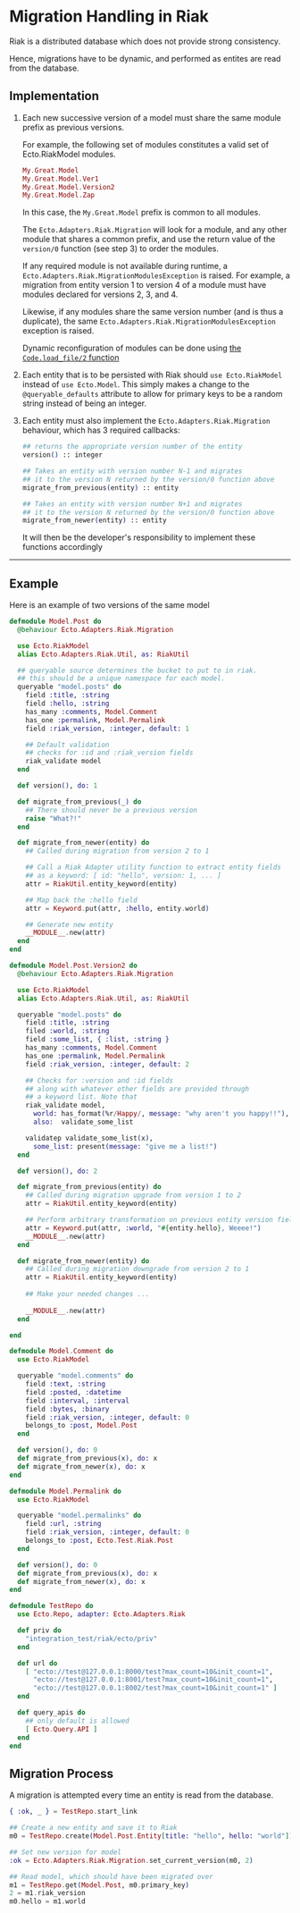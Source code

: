 # Migration Handling in Riak

Riak is a distributed database which does not provide strong consistency.

Hence, migrations have to be dynamic, and performed as entites are read from the database.

## Implementation

1. Each new successive version of a model must share the same module prefix as previous versions.

    For example, the following set of modules constitutes a valid set of Ecto.RiakModel modules.
    
    ```elixir
    My.Great.Model
    My.Great.Model.Ver1
    My.Great.Model.Version2
    My.Great.Model.Zap
    ```

    In this case, the `My.Great.Model` prefix is common to all modules.

    The `Ecto.Adapters.Riak.Migration` will look for a module, and any other module that shares a common prefix, and use the return value of the `version/0` function (see step 3) to order the modules.

    If any required module is not available during runtime, a `Ecto.Adapters.Riak.MigrationModulesException` is raised. For example, a migration from entity version 1 to version 4 of a module must have modules declared for versions 2, 3, and 4.

    Likewise, if any modules share the same version number (and is thus a duplicate), the same `Ecto.Adapters.Riak.MigrationModulesException` exception is raised.

    Dynamic reconfiguration of modules can be done using [the `Code.load_file/2` function](http://elixir-lang.org/docs/master/Code.html#load_file/2)

2. Each entity that is to be persisted with Riak should `use Ecto.RiakModel` instead of `use Ecto.Model`. This simply makes a change to the `@queryable_defaults` attribute to allow for primary keys to be a random string instead of being an integer.

3. Each entity must also implement the `Ecto.Adapters.Riak.Migration` behaviour, which has 3 required callbacks:

    ```elixir
    ## returns the appropriate version number of the entity
    version() :: integer

    ## Takes an entity with version number N-1 and migrates
    ## it to the version N returned by the version/0 function above
    migrate_from_previous(entity) :: entity

    ## Takes an entity with version number N+1 and migrates
    ## it to the version N returned by the version/0 function above
    migrate_from_newer(entity) :: entity
    ```

    It will then be the developer's responsibility to implement these functions accordingly

---

## Example

Here is an example of two versions of the same model

```elixir
defmodule Model.Post do
  @behaviour Ecto.Adapters.Riak.Migration

  use Ecto.RiakModel
  alias Ecto.Adapters.Riak.Util, as: RiakUtil

  ## queryable source determines the bucket to put to in riak.
  ## this should be a unique namespace for each model.
  queryable "model.posts" do
    field :title, :string
    field :hello, :string
    has_many :comments, Model.Comment
    has_one :permalink, Model.Permalink
    field :riak_version, :integer, default: 1

    ## Default validation
    ## checks for :id and :riak_version fields
    riak_validate model
  end

  def version(), do: 1

  def migrate_from_previous(_) do
    ## There should never be a previous version
    raise "What?!"
  end

  def migrate_from_newer(entity) do
    ## Called during migration from version 2 to 1

    ## Call a Riak Adapter utility function to extract entity fields
    ## as a keyword: [ id: "hello", version: 1, ... ]
    attr = RiakUtil.entity_keyword(entity)

    ## Map back the :hello field
    attr = Keyword.put(attr, :hello, entity.world)

    ## Generate new entity
    __MODULE__.new(attr)
  end
end
```

```elixir
defmodule Model.Post.Version2 do
  @behaviour Ecto.Adapters.Riak.Migration

  use Ecto.RiakModel
  alias Ecto.Adapters.Riak.Util, as: RiakUtil

  queryable "model.posts" do
    field :title, :string
    filed :world, :string
    field :some_list, { :list, :string }
    has_many :comments, Model.Comment
    has_one :permalink, Model.Permalink
    field :riak_version, :integer, default: 2

    ## Checks for :version and :id fields
    ## along with whatever other fields are provided through
    ## a keyword list. Note that 
    riak_validate model,
      world: has_format(%r/Happy/, message: "why aren't you happy!!"),
      also:  validate_some_list

    validatep validate_some_list(x),
      some_list: present(message: "give me a list!")
  end

  def version(), do: 2

  def migrate_from_previous(entity) do
    ## Called during migration upgrade from version 1 to 2
    attr = RiakUtil.entity_keyword(entity)

    ## Perform arbitrary transformation on previous entity version fields
    attr = Keyword.put(attr, :world, "#{entity.hello}, Weeee!")
    __MODULE__.new(attr)
  end

  def migrate_from_newer(entity) do
    ## Called during migration downgrade from version 2 to 1
    attr = RiakUtil.entity_keyword(entity)
    
    ## Make your needed changes ...
    
    __MODULE__.new(attr)
  end

end
```

```elixir
defmodule Model.Comment do
  use Ecto.RiakModel

  queryable "model.comments" do
    field :text, :string
    field :posted, :datetime
    field :interval, :interval
    field :bytes, :binary
    field :riak_version, :integer, default: 0
    belongs_to :post, Model.Post
  end

  def version(), do: 0
  def migrate_from_previous(x), do: x
  def migrate_from_newer(x), do: x
end
```

```elixir
defmodule Model.Permalink do
  use Ecto.RiakModel

  queryable "model.permalinks" do
    field :url, :string
    field :riak_version, :integer, default: 0
    belongs_to :post, Ecto.Test.Riak.Post
  end

  def version(), do: 0
  def migrate_from_previous(x), do: x
  def migrate_from_newer(x), do: x
end
```

```elixir
defmodule TestRepo do
  use Ecto.Repo, adapter: Ecto.Adapters.Riak

  def priv do
    "integration_test/riak/ecto/priv"
  end

  def url do
    [ "ecto://test@127.0.0.1:8000/test?max_count=10&init_count=1",
      "ecto://test@127.0.0.1:8001/test?max_count=10&init_count=1",
      "ecto://test@127.0.0.1:8002/test?max_count=10&init_count=1" ]
  end

  def query_apis do
    ## only default is allowed
    [ Ecto.Query.API ]
  end
end
```

## Migration Process

A migration is attempted every time an entity is read from the database.

```elixir
{ :ok, _ } = TestRepo.start_link

## Create a new entity and save it to Riak
m0 = TestRepo.create(Model.Post.Entity[title: "hello", hello: "world"])

## Set new version for model
:ok = Ecto.Adapters.Riak.Migration.set_current_version(m0, 2)

## Read model, which should have been migrated over
m1 = TestRepo.get(Model.Post, m0.primary_key)
2 = m1.riak_version
m0.hello = m1.world

```
